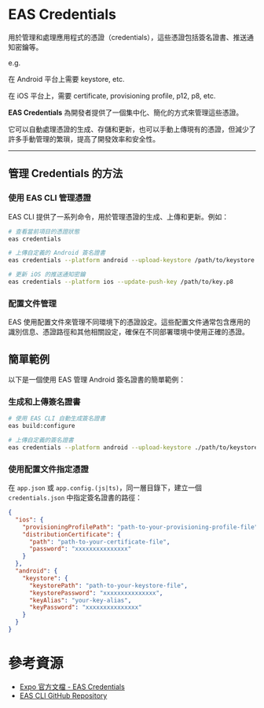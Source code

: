 # EAS Credentials

用於管理和處理應用程式的憑證（credentials），這些憑證包括簽名證書、推送通知密鑰等。

e.g.

在 Android 平台上需要 keystore, etc.

在 iOS 平台上，需要 certificate, provisioning profile, p12, p8, etc.

**EAS Credentials** 為開發者提供了一個集中化、簡化的方式來管理這些憑證。

它可以自動處理憑證的生成、存儲和更新，也可以手動上傳現有的憑證，但減少了許多手動管理的繁瑣，提高了開發效率和安全性。

---

## 管理 Credentials 的方法

### 使用 EAS CLI 管理憑證

EAS CLI 提供了一系列命令，用於管理憑證的生成、上傳和更新。例如：

```bash
# 查看當前項目的憑證狀態
eas credentials

# 上傳自定義的 Android 簽名證書
eas credentials --platform android --upload-keystore /path/to/keystore.jks

# 更新 iOS 的推送通知密鑰
eas credentials --platform ios --update-push-key /path/to/key.p8
```

### 配置文件管理

EAS 使用配置文件來管理不同環境下的憑證設定。這些配置文件通常包含應用的識別信息、憑證路徑和其他相關設定，確保在不同部署環境中使用正確的憑證。

## 簡單範例

以下是一個使用 EAS 管理 Android 簽名證書的簡單範例：

### 生成和上傳簽名證書

```bash
# 使用 EAS CLI 自動生成簽名證書
eas build:configure

# 上傳自定義的簽名證書
eas credentials --platform android --upload-keystore ./path/to/keystore.jks
```

### 使用配置文件指定憑證

在 `app.json` 或 `app.config.(js|ts)`，同一層目錄下，建立一個 `credentials.json` 中指定簽名證書的路徑：

```json
{
  "ios": {
    "provisioningProfilePath": "path-to-your-provisioning-profile-file",
    "distributionCertificate": {
      "path": "path-to-your-certificate-file",
      "password": "xxxxxxxxxxxxxxx"
    }
  },
  "android": {
    "keystore": {
      "keystorePath": "path-to-your-keystore-file",
      "keystorePassword": "xxxxxxxxxxxxxxx",
      "keyAlias": "your-key-alias",
      "keyPassword": "xxxxxxxxxxxxxxx"
    }
  }
}
```



# 參考資源

- [Expo 官方文檔 - EAS Credentials](https://docs.expo.dev/app-signing/app-credentials)
- [EAS CLI GitHub Repository](https://github.com/expo/eas-cli)
